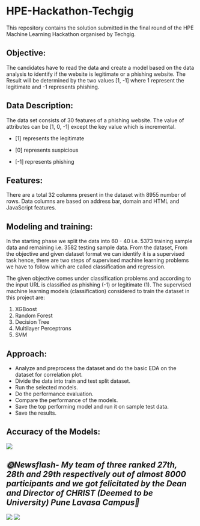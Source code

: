 # HPE-Hackathon-Techgig
This repository contains the solution submitted in the final round of the HPE Machine Learning Hackathon organised by Techgig.




## Objective:
The candidates have to read the data and create a model based on the data analysis to identify if the website is legitimate or a phishing website. The Result will be determined by the two values [1, -1] where 1 represent the legitimate and -1 represents phishing.

## Data Description:

The data set consists of 30 features of a phishing website. The value of attributes can be [1, 0, -1] except the key value which is incremental.
-	[1] represents the legitimate

-	[0] represents suspicious

-	[-1] represents phishing

## Features:
There are a total 32 columns present in the dataset with 8955 number of rows. Data columns are based on address bar, domain and HTML and JavaScript features.  

## Modeling and training:
In the starting phase we split the data into 60 - 40 i.e. 5373 training sample data and remaining  i.e. 3582 testing sample data. From the dataset, From the objective and given dataset format we can identify it is a supervised task hence, there are two steps of supervised machine learning problems we have to follow which are called classification and regression.
	
The given objective comes under classification problems and according to the input URL is classified as phishing (-1) or legitimate (1). The supervised machine learning models (classification) considered to train the dataset in this project are:
1.	XGBoost
2.	Random Forest
3.	Decision Tree
4.	Multilayer Perceptrons	
5.	SVM

## Approach:
-	Analyze and preprocess the dataset and do the basic EDA on the dataset for correlation plot. 
-	Divide the data into train and test split dataset.
-	Run the selected models.
-	Do the performance evaluation.
-	Compare the performance of the models.
-	Save the top performing model and run it on sample test data.
-	Save the results.

## Accuracy of the Models:

![](https://github.com/jasleen101010/HPE-Hackathon-Techgig/blob/main/assets/model%20accuracy.jpg)

## <em>🌞Newsflash- My team of three ranked 27th, 28th and 29th respectively out of almost 8000 participants and we got felicitated by the Dean and Director of CHRIST (Deemed to be University) Pune Lavasa Campus🥳</em>

<p float="left">
  <img src="https://github.com/jasleen101010/HPE-Hackathon-Techgig/blob/main/assets/award%201.JPG" />
  <img src="https://github.com/jasleen101010/HPE-Hackathon-Techgig/blob/main/assets/award%202.JPG" /> 
</p>
